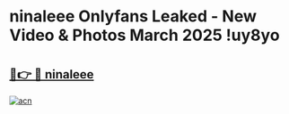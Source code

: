 # ninaleee Onlyfans Leaked - New Video & Photos March 2025 !uy8yo

# <h2><a href="https://z3e6oe.iuczelnia.edu.pl?title=ninaleee&ref=uy8yo">🔗👉 🔴 ninaleee</a></h2>

[![acn](https://github.com/user-attachments/assets/0f9c940e-d8b0-45ae-aac7-cd30a18b3e1c)](https://z3e6oe.iuczelnia.edu.pl?title=ninaleee&ref=uy8yo)

